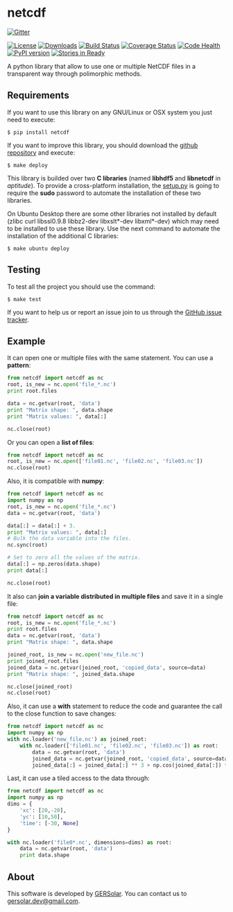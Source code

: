 netcdf
======

[![Gitter](https://badges.gitter.im/Join%20Chat.svg)](https://gitter.im/gersolar/netcdf?utm_source=badge&utm_medium=badge&utm_campaign=pr-badge&utm_content=badge)

[![License](https://img.shields.io/pypi/l/netcdf.svg)](https://raw.githubusercontent.com/gersolar/netcdf/master/LICENSE) [![Downloads](https://img.shields.io/pypi/dm/netcdf.svg)](https://pypi.python.org/pypi/netcdf/) [![Build Status](https://travis-ci.org/gersolar/netcdf.svg?branch=master)](https://travis-ci.org/gersolar/netcdf) [![Coverage Status](https://coveralls.io/repos/gersolar/netcdf/badge.png)](https://coveralls.io/r/gersolar/netcdf) [![Code Health](https://landscape.io/github/gersolar/netcdf/master/landscape.png)](https://landscape.io/github/gersolar/netcdf/master) [![PyPI version](https://badge.fury.io/py/netcdf.svg)](http://badge.fury.io/py/netcdf)
[![Stories in Ready](https://badge.waffle.io/gersolar/netcdf.png?label=ready&title=Ready)](https://waffle.io/gersolar/netcdf)


A python library that allow to use one or multiple NetCDF files in a transparent way through polimorphic methods.


Requirements
------------

If you want to use this library on any GNU/Linux or OSX system you just need to execute:

    $ pip install netcdf

If you want to improve this library, you should download the [github repository](https://github.com/gersolar/netcdf) and execute:

    $ make deploy

This library is builded over two **C libraries** (named **libhdf5** and **libnetcdf** in *aptitude*). To provide a cross-platform installation, the [setup.py](https://github.com/gersolar/netcdf/blob/master/setup.py) is going to require the **sudo** password to automate the installation of these two libraries.

On Ubuntu Desktop there are some other libraries not installed by default (zlibc curl libssl0.9.8 libbz2-dev libxslt*-dev libxml*-dev) which may need to be installed to use these library. Use the next command to automate the installation of the additional C libraries:

    $ make ubuntu deploy


Testing
-------

To test all the project you should use the command:

    $ make test

If you want to help us or report an issue join to us through the [GitHub issue tracker](https://github.com/gersolar/netcdf/issues).


Example
--------

It can open one or multiple files with the same statement. You can use a **pattern**:

```python
from netcdf import netcdf as nc
root, is_new = nc.open('file_*.nc')
print root.files

data = nc.getvar(root, 'data')
print "Matrix shape: ", data.shape
print "Matrix values: ", data[:]

nc.close(root)
```

Or you can open a **list of files**:

```python
from netcdf import netcdf as nc
root, is_new = nc.open(['file01.nc', 'file02.nc', 'file03.nc'])
nc.close(root)
```

Also, it is compatible with **numpy**:

```python
from netcdf import netcdf as nc
import numpy as np
root, is_new = nc.open('file_*.nc')
data = nc.getvar(root, 'data')

data[:] = data[:] + 3.
print "Matrix values: ", data[:]
# Bulk the data variable into the files.
nc.sync(root)

# Set to zero all the values of the matrix.
data[:] = np.zeros(data.shape)
print data[:]

nc.close(root)
```
It also can **join a variable distributed in multiple files** and save it in a single file:

```python
from netcdf import netcdf as nc
root, is_new = nc.open('file_*.nc')
print root.files
data = nc.getvar(root, 'data')
print "Matrix shape: ", data.shape

joined_root, is_new = nc.open('new_file.nc')
print joined_root.files
joined_data = nc.getvar(joined_root, 'copied_data', source=data)
print "Matrix shape: ", joined_data.shape

nc.close(joined_root)
nc.close(root)
```

Also, it can use a **with** statement to reduce the code and guarantee the call to the close function to save changes:

```python
from netcdf import netcdf as nc
import numpy as np
with nc.loader('new_file.nc') as joined_root:
    with nc.loader(['file01.nc', 'file02.nc', 'file03.nc']) as root:
        data = nc.getvar(root, 'data')
        joined_data = nc.getvar(joined_root, 'copied_data', source=data)
        joined_data[:] = joined_data[:] ** 3 + np.cos(joined_data[:]) * 2
```

Last, it can use a tiled access to the data through:

```python
from netcdf import netcdf as nc
import numpy as np
dims = {
    'xc': [20,-20],
    'yc': [10,50],
    'time': [-30, None]
}

with nc.loader('file0*.nc', dimensions=dims) as root:
    data = nc.getvar(root, 'data')
    print data.shape
```


About
-----

This software is developed by [GERSolar](http://www.gersol.unlu.edu.ar/). You can contact us to [gersolar.dev@gmail.com](mailto:gersolar.dev@gmail.com).
